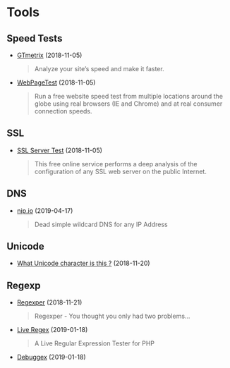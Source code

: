 # Tools




## Speed Tests

- [GTmetrix](https://gtmetrix.com) (2018-11-05)

  > Analyze your site’s speed and make it faster.

- [WebPageTest](https://www.webpagetest.org) (2018-11-05)

  > Run a free website speed test from multiple locations around the globe using real browsers (IE and Chrome) and at real consumer connection speeds.

## SSL

- [SSL Server Test](https://www.ssllabs.com/ssltest/) (2018-11-05)

  > This free online service performs a deep analysis of the configuration of any SSL web server on the public Internet.

## DNS

- [nip.io](https://nip.io) (2019-04-17)

  > Dead simple wildcard DNS for any IP Address

## Unicode

- [What Unicode character is this ?](http://www.babelstone.co.uk/Unicode/whatisit.html) (2018-11-20)

## Regexp

- [Regexper](https://regexper.com) (2018-11-21)

  > Regexper - You thought you only had two problems…

- [Live Regex](https://www.phpliveregex.com) (2019-01-18)
  
  > A Live Regular Expression Tester for PHP

- [Debuggex](https://www.debuggex.com) (2019-01-18)

